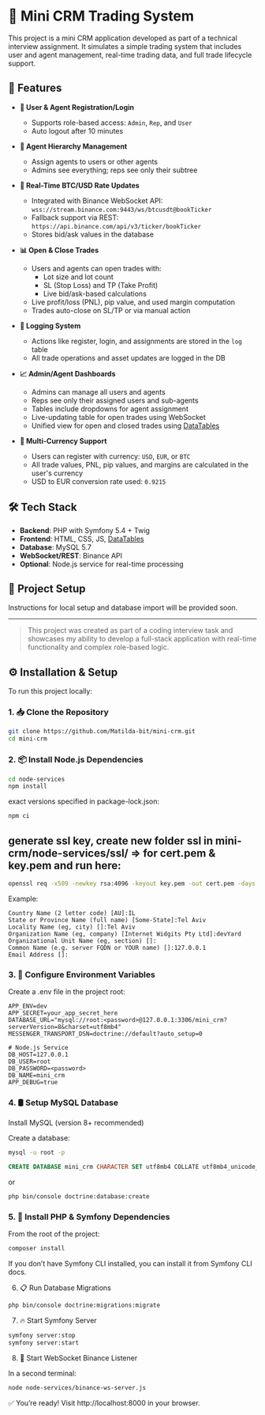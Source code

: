 # 💼 Mini CRM Trading System

This project is a mini CRM application developed as part of a technical interview assignment. It simulates a simple trading system that includes user and agent management, real-time trading data, and full trade lifecycle support.

## 🚀 Features

- **👥 User & Agent Registration/Login**
  - Supports role-based access: `Admin`, `Rep`, and `User`
  - Auto logout after 10 minutes

- **🌿 Agent Hierarchy Management**
  - Assign agents to users or other agents
  - Admins see everything; reps see only their subtree

- **📡 Real-Time BTC/USD Rate Updates**
  - Integrated with Binance WebSocket API: `wss://stream.binance.com:9443/ws/btcusdt@bookTicker`
  - Fallback support via REST: `https://api.binance.com/api/v3/ticker/bookTicker`
  - Stores bid/ask values in the database

- **📊 Open & Close Trades**
  - Users and agents can open trades with:
    - Lot size and lot count
    - SL (Stop Loss) and TP (Take Profit)
    - Live bid/ask-based calculations
  - Live profit/loss (PNL), pip value, and used margin computation
  - Trades auto-close on SL/TP or via manual action

- **📝 Logging System**
  - Actions like register, login, and assignments are stored in the `log` table
  - All trade operations and asset updates are logged in the DB

- **📈 Admin/Agent Dashboards**
  - Admins can manage all users and agents
  - Reps see only their assigned users and sub-agents
  - Tables include dropdowns for agent assignment
  - Live-updating table for open trades using WebSocket
  - Unified view for open and closed trades using [DataTables](https://datatables.net/)

- **💱 Multi-Currency Support**
  - Users can register with currency: `USD`, `EUR`, or `BTC`
  - All trade values, PNL, pip values, and margins are calculated in the user's currency
  - USD to EUR conversion rate used: `0.9215`

## 🛠️ Tech Stack

- **Backend**: PHP with Symfony 5.4 + Twig
- **Frontend**: HTML, CSS, JS, [DataTables](https://datatables.net/)
- **Database**: MySQL 5.7
- **WebSocket/REST**: Binance API
- **Optional**: Node.js service for real-time processing

## 📂 Project Setup

Instructions for local setup and database import will be provided soon.

---

> This project was created as part of a coding interview task and showcases my ability to develop a full-stack application with real-time functionality and complex role-based logic.


## ⚙️ Installation & Setup

To run this project locally:

### 1. 📥 Clone the Repository

```bash
git clone https://github.com/Matilda-bit/mini-crm.git
cd mini-crm
```
### 2. 📦 Install Node.js Dependencies

```bash
cd node-services
npm install
```
exact versions specified in package-lock.json:

```bash
npm ci
```

## generate ssl key, create new folder ssl in mini-crm/node-services/ssl/ => for cert.pem & key.pem and run here: 
```bash
openssl req -x509 -newkey rsa:4096 -keyout key.pem -out cert.pem -days 365 -nodes
```

Example:
```
Country Name (2 letter code) [AU]:IL
State or Province Name (full name) [Some-State]:Tel Aviv
Locality Name (eg, city) []:Tel Aviv
Organization Name (eg, company) [Internet Widgits Pty Ltd]:devYard
Organizational Unit Name (eg, section) []:
Common Name (e.g. server FQDN or YOUR name) []:127.0.0.1
Email Address []:
```

### 3. 🧪 Configure Environment Variables

Create a .env file in the project root:

```env
APP_ENV=dev
APP_SECRET=your_app_secret_here
DATABASE_URL="mysql://root:<password>@127.0.0.1:3306/mini_crm?serverVersion=8&charset=utf8mb4"
MESSENGER_TRANSPORT_DSN=doctrine://default?auto_setup=0

# Node.js Service
DB_HOST=127.0.0.1
DB_USER=root
DB_PASSWORD=<password>
DB_NAME=mini_crm
APP_DEBUG=true
```



### 4. 🛢️ Setup MySQL Database

Install MySQL (version 8+ recommended)

Create a database:

```bash
mysql -u root -p
```

```sql
CREATE DATABASE mini_crm CHARACTER SET utf8mb4 COLLATE utf8mb4_unicode_ci;
```
or
```bash
php bin/console doctrine:database:create
```

### 5. 🐘 Install PHP & Symfony Dependencies
From the root of the project:

```bash
composer install
```
If you don’t have Symfony CLI installed, you can install it from Symfony CLI docs.

6. 📋 Run Database Migrations
```bash
php bin/console doctrine:migrations:migrate
```

7. 🔥 Start Symfony Server

```bash
symfony server:stop
symfony server:start
```

8. 🔌 Start WebSocket Binance Listener

In a second terminal:
```bash 
node node-services/binance-ws-server.js
```

✅ You’re ready! Visit http://localhost:8000 in your browser.
